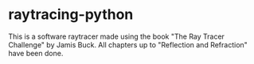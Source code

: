 # raytracing-python
This is a software raytracer made using the book "The Ray Tracer Challenge" by Jamis Buck. All chapters up to "Reflection and Refraction" have been done.
